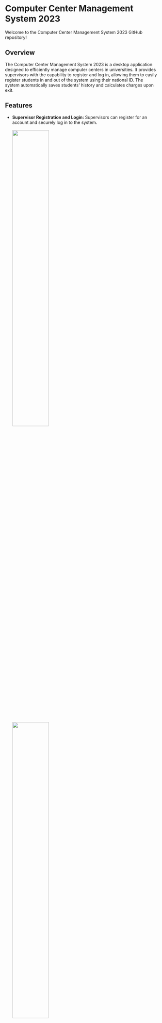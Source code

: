 # Computer Center Management System 2023

Welcome to the Computer Center Management System 2023 GitHub repository!

## Overview
The Computer Center Management System 2023 is a desktop application designed to efficiently manage computer centers in universities. It provides supervisors with the capability to register and log in, allowing them to easily register students in and out of the system using their national ID. The system automatically saves students' history and calculates charges upon exit.

## Features
- **Supervisor Registration and Login:** Supervisors can register for an account and securely log in to the system.<br/><br/>
  <image src= "https://github.com/cgmoreda/CCMS/blob/master/Screenshots/Screenshots/login.png" width ="50%" height = "50%" /> 
  <image src= "https://github.com/cgmoreda/CCMS/blob/master/Screenshots/Screenshots/Register%202%20.png" width ="50%" height = "50%" /> 
- **Student Registration:** Supervisors can register students into the system using their national ID.<br/><br/>
  <image src= "https://github.com/cgmoreda/CCMS/blob/master/Screenshots/Screenshots/New%20student.png" width ="50%" height = "50%" /> 
- **Student Check-In/Check-Out:** Supervisors can easily check students in and out of the computer center.<br/><br/>
  <image src= "https://github.com/cgmoreda/CCMS/blob/master/Screenshots/Screenshots/Dashboard%202.png" width ="50%" height = "50%" /> 
- **Automatic History Saving:** The system automatically saves students' history, facilitating tracking and management.<br/><br/>
  <image src= "https://github.com/cgmoreda/CCMS/blob/master/Screenshots/Screenshots/History%20.png" width ="50%" height = "50%" /> 
- **Print Features:** The system Calculates the number of papers printed for each student and adds it to the total charge.<br/><br/>
  <image src= "https://github.com/cgmoreda/CCMS/blob/master/Screenshots/Screenshots/Print%20.png" width ="50%" height = "50%" /> 
- **Charge Calculation:** Charges are automatically calculated based on students' usage upon exit.<br/><br/>
  <image src= "https://github.com/cgmoreda/CCMS/blob/master/Screenshots/Screenshots/Charge%20Calculation.png" width ="50%" height = "50%" />
- **Charge Configuration:** Administrators can customize hourly rates, paper prices, currency, and rounding options to tailor billing practices.<br/><br/>
  <image src= "https://github.com/cgmoreda/CCMS/blob/master/Screenshots/Screenshots/Configure%20.png" width ="50%" height = "50%" /> 
## Technologies Used
- **C#:** The primary programming language used for development.
- **.NET:** The framework utilized for building the desktop application.
- **Object-Oriented Programming (OOP):** Design paradigm used to structure the application.
- **SQL Server:** Database management system used for storing and managing data on server-side.
- **SQL lite:** Database management system used for storing and managing data on client-side.

## Setup Instructions
1. Clone the repository to your local machine.
   ```
   git clone https://github.com/Zeus62/CCMS-Computer-Center-Management-System.git
   ``` 
2. Open the solution file in Visual Studio.
3. Configure the SQL Server connection string in the application's configuration file.
4. Run the application.



Thank you for using Computer Center Management System 2023!
